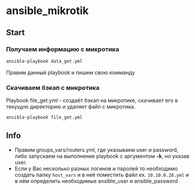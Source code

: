 # ansible_mikrotik

## Start

### Получаем информацию с микротика

```bash
ansible-playbook data_get.yml
```

Правим данный playbook и пишем свою комманду

### Скачиваем бэкап с микротика

Playbook file_get.yml - создаёт бэкап на микротике, скачивает его в текущую директорию и удаляет файл с микротика.

```bash
ansible-playbook file_get.yml
```

## Info

 - Правим groups_vars/routers.yml, где указываем user и password, либо запускаем на выполнение playbook с аргументом **-k**, но указав user.
 - Если у Вас несколько разных логинов и паролей то необходимо создать папку `host_vars` и в неё поместить файл ex. `10.10.0.28.yml` и в нём определить необходимые ansible_user и ansible_password
